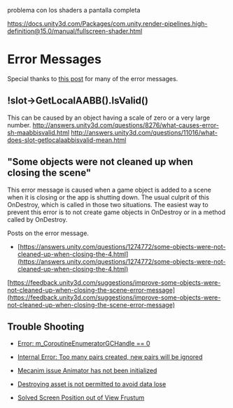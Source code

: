 problema con los shaders a pantalla completa 

https://docs.unity3d.com/Packages/com.unity.render-pipelines.high-definition@15.0/manual/fullscreen-shader.html 

# Error Messages
Special thanks to [this post](https://answers.unity.com/questions/155200/stuff-is-going-wacky-checklist-compiler-errors-syn.html) for many of the error messages.  

## !slot->GetLocalAABB().IsValid()
This can be caused by an object having a scale of zero or a very large number.
http://answers.unity3d.com/questions/8276/what-causes-error-sh-maabbisvalid.html
http://answers.unity3d.com/questions/11016/what-does-slot-getlocalaabbisvalid-mean.html

## "Some objects were not cleaned up when closing the scene"

This error message is caused when a game object is added to a scene when it is closing or the app is shutting down.  The usual culprit of this OnDestroy, which is called in those two situations.  The easiest way to prevent this error is to not create game objects in OnDestroy or in a method called by OnDestroy.

Posts on the error message.

* [https://answers.unity.com/questions/1274772/some-objects-were-not-cleaned-up-when-closing-the-4.html](https://answers.unity.com/questions/1274772/some-objects-were-not-cleaned-up-when-closing-the-4.html)

[https://feedback.unity3d.com/suggestions/improve-some-objects-were-not-cleaned-up-when-closing-the-scene-error-message](https://feedback.unity3d.com/suggestions/improve-some-objects-were-not-cleaned-up-when-closing-the-scene-error-message)


## Trouble Shooting

* [Error: m_CoroutineEnumeratorGCHandle == 0](https://answers.unity.com/questions/158917/error-quotmcoroutineenumeratorgchandle-0quot.html)
* [Internal Error: Too many pairs created, new pairs will be ignored](https://answers.unity.com/questions/359835/internal-error-too-many-pairs-created-new-pairs-wi.html)
* [Mecanim issue Animator has not been initialized](https://forum.unity.com/threads/mecanim-issue-animator-has-not-been-initialized.158874/)

* [Destroying asset is not permitted to avoid data lose](https://answers.unity.com/questions/164283/destroying-assets-is-not-permitted-to-avoid-data-l.html)
* [Solved Screen Position out of View Frustum](https://forum.unity.com/threads/solved-screen-position-out-of-view-frustum.60851/)
